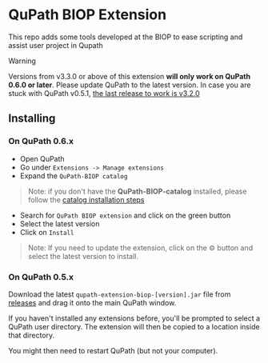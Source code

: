 # QuPath BIOP Extension

This repo adds some tools developed at the BIOP to ease scripting and assist user project in Qupath

> [!WARNING]
> Versions from v3.3.0 or above of this extension **will only work on QuPath 0.6.0 or later**. Please update QuPath to the latest version. 
> In case you are stuck with QuPath v0.5.1, [the last release to work is v3.2.0](https://github.com/BIOP/qupath-extension-biop/releases/tag/v3.2.0)


## Installing
### On QuPath 0.6.x

- Open QuPath
- Go under `Extensions -> Manage extensions`
- Expand the `QuPath-BIOP catalog`

> Note: if you don't have the **QuPath-BIOP-catalog** installed, please follow the [catalog installation steps](https://github.com/BIOP/qupath-biop-catalog?tab=readme-ov-file#installation)

- Search for `QuPath BIOP extension` and click on the green button
- Select the latest version
- Click on `Install`

> Note: If you need to update the extension, click on the ⚙️ button and select the latest version to install.


### On QuPath 0.5.x
Download the latest `qupath-extension-biop-[version].jar` file
from [releases](https://github.com/biop/qupath-extension-biop/releases) and drag it onto the main QuPath window.

If you haven't installed any extensions before, you'll be prompted to select a QuPath user directory. The extension will
then be copied to a location inside that directory.

You might then need to restart QuPath (but not your computer).
